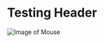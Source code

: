 # Testing Header
![Image of Mouse](https://user-images.githubusercontent.com/113994493/193889722-2074b0e2-f102-4984-8689-45c31852eafb.jpg)
